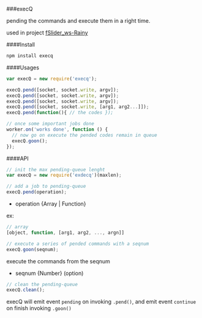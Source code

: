 ###execQ

pending the commands and execute them in a right time.

used in project [fSlider_ws-Rainy](https://github.com/abbshr/fSlider_ws)

####Install

```bash
npm install execq
```

####Usages

```js
var execQ = new require('execq');

execQ.pend([socket, socket.write, argv]);
execQ.pend([socket, socket.write, argv]);
execQ.pend([socket, socket.write, argv]);
execQ.pend([socket, socket.write, [arg1, arg2...]]);
execQ.pend(function(){ // the codes });

// once some important jobs done
worker.on('works done', function () {
  // now go on execute the pended codes remain in queue
  execQ.goon();
});

```

####API

```js
// init the max pending-queue lenght
var execQ = new require('exdecq')(maxlen);
```

```js
// add a job to pending-queue
execQ.pend(operation);
```

+ operation {Array | Function}

ex:
```js
// array
[object, function, [arg1, arg2, ..., argn]]
```

```js
// execute a series of pended commands with a seqnum
execQ.goon(seqnum);
```
execute the commands from the seqnum

+ seqnum {Number} (option)

```js
// clean the pending-queue
execQ.clean();
```

execQ will emit event `pending` on invoking `.pend()`, and emit event `continue` on finish invoking `.goon()`

